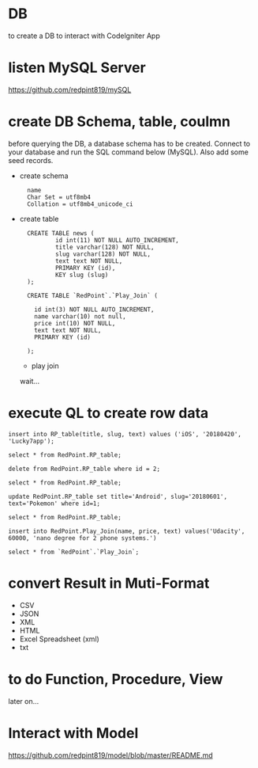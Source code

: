 # DB
to create a DB to interact with Codelgniter App

# listen MySQL Server

https://github.com/redpint819/mySQL

# create DB Schema, table, coulmn
before querying the DB, a database schema has to be created. Connect to your database and run the SQL command below (MySQL). Also add some seed records.

* create schema

        name
        Char Set = utf8mb4
        Collation = utf8mb4_unicode_ci

* create table

        CREATE TABLE news (
                id int(11) NOT NULL AUTO_INCREMENT,
                title varchar(128) NOT NULL,
                slug varchar(128) NOT NULL,
                text text NOT NULL,
                PRIMARY KEY (id),
                KEY slug (slug)
        );
        
        CREATE TABLE `RedPoint`.`Play_Join` (

		  id int(3) NOT NULL AUTO_INCREMENT,
		  name varchar(10) not null,
          price int(10) NOT NULL,
		  text text NOT NULL,
          PRIMARY KEY (id)

        );
        
  * play join
  
  wait...
    
# execute QL to create row data

    insert into RP_table(title, slug, text) values ('iOS', '20180420', 'Lucky7app');

    select * from RedPoint.RP_table;

    delete from RedPoint.RP_table where id = 2;

    select * from RedPoint.RP_table;
    
    update RedPoint.RP_table set title='Android', slug='20180601', text='Pokemon' where id=1;
    
    select * from RedPoint.RP_table;
    
    insert into RedPoint.Play_Join(name, price, text) values('Udacity', 60000, 'nano degree for 2 phone systems.')
    
    select * from `RedPoint`.`Play_Join`;
    
    
# convert Result in Muti-Format

* CSV
* JSON
* XML
* HTML
* Excel Spreadsheet (xml)
* txt

# to do Function, Procedure, View

later on...
    
# Interact with Model

https://github.com/redpint819/model/blob/master/README.md
    

